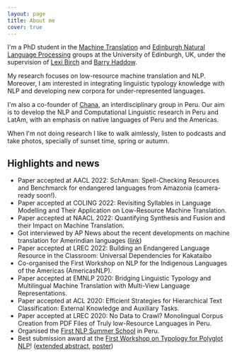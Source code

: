 ```yaml
---
layout: page
title: About me
cover: true
---
```


I'm a PhD student in the [Machine Translation](https://www.wiki.ed.ac.uk/display/statmt/People) and 
[Edinburgh Natural Language Processing](http://groups.inf.ed.ac.uk/edinburghnlp/) groups at the University of Edinburgh, UK, 
under the supervision of [Lexi Birch](http://homepages.inf.ed.ac.uk/abmayne/) 
and [Barry Haddow](http://homepages.inf.ed.ac.uk/bhaddow/).

My research focuses on low-resource machine translation and NLP.
Moreover, I am interested in integrating linguistic typology knowledge with NLP and
developing new corpora for under-represented languages.

I'm also a co-founder of [Chana](https://github.com/aoncevay/lingcomp-nlp-meetups), an interdisciplinary group in Peru. 
Our aim is to develop the NLP and Computational Linguistic research in Peru and LatAm, 
with an emphasis on native languages of Peru and the Americas.

When I'm not doing research I like to walk aimlessly, listen to podcasts and take photos, specially of sunset time, spring or autumn.

## Highlights and news

* Paper accepted at AACL 2022: SchAman: Spell-Checking Resources and Benchmarck for endangered languages from Amazonia (camera-ready soon!).
* Paper accepted at COLING 2022: Revisiting Syllables in Language Modelling and Their Application on Low-Resource Machine Translation.
* Paper accepted at NAACL 2022: Quantifying Synthesis and Fusion and their Impact on Machine Translation.
* Got interviewed by AP News about the recent developments on machine translation for Amerindian languages ([link](https://apnews.com/article/technology-peru-south-america-artificial-intelligence-c2a9316b8d0956a66fffeb39f34e2711))
* Paper accepted at LREC 2022: Building an Endangered Language Resource in the Classroom: Universal Dependencies for Kakataibo
* Co-organised the First Workshop on NLP for the Indigenous Languages of the Americas (AmericasNLP).
* Paper accepted at EMNLP 2020: Bridging Linguistic Typology and Multilingual Machine Translation with Multi-View Language Representations.
* Paper accepted at ACL 2020: Efficient Strategies for Hierarchical Text Classification: External Knowledge and Auxiliary Tasks.
* Paper accepted at LREC 2020: No Data to Crawl? Monolingual Corpus Creation from PDF Files of Truly low-Resource Languages in Peru.
* Organised the [First NLP Summer School](https://sites.google.com/view/nlp-iapucp-2020/) in Peru.
* Best submission award at the [First Workshop on Typology for Polyglot NLP](https://typology-and-nlp.github.io/2019/)! 
([extended abstract](https://typology-and-nlp.github.io/2019/assets/2019/papers/16.pdf), [poster](https://typology-and-nlp.github.io/2019/assets/2019/posters/16_Towards_a_Multi-view_Language_Representation/_A_Shared_Space_of_Discrete_and_Continuous_Language_Features.pdf))
